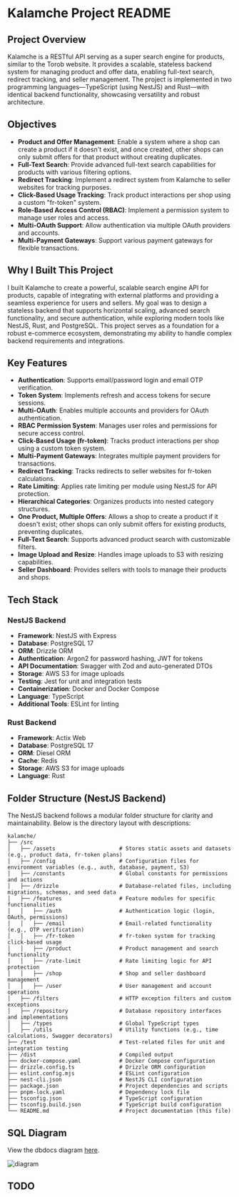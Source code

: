 # Kalamche Project README

## Project Overview
Kalamche is a RESTful API serving as a super search engine for products, similar to the Torob website. It provides a scalable, stateless backend system for managing product and offer data, enabling full-text search, redirect tracking, and seller management. The project is implemented in two programming languages—TypeScript (using NestJS) and Rust—with identical backend functionality, showcasing versatility and robust architecture.

## Objectives
- **Product and Offer Management**: Enable a system where a shop can create a product if it doesn't exist, and once created, other shops can only submit offers for that product without creating duplicates.
- **Full-Text Search**: Provide advanced full-text search capabilities for products with various filtering options.
- **Redirect Tracking**: Implement a redirect system from Kalamche to seller websites for tracking purposes.
- **Click-Based Usage Tracking**: Track product interactions per shop using a custom "fr-token" system.
- **Role-Based Access Control (RBAC)**: Implement a permission system to manage user roles and access.
- **Multi-OAuth Support**: Allow authentication via multiple OAuth providers and accounts.
- **Multi-Payment Gateways**: Support various payment gateways for flexible transactions.

## Why I Built This Project
I built Kalamche to create a powerful, scalable search engine API for products, capable of integrating with external platforms and providing a seamless experience for users and sellers. My goal was to design a stateless backend that supports horizontal scaling, advanced search functionality, and secure authentication, while exploring modern tools like NestJS, Rust, and PostgreSQL. This project serves as a foundation for a robust e-commerce ecosystem, demonstrating my ability to handle complex backend requirements and integrations.

## Key Features
- **Authentication**: Supports email/password login and email OTP verification.
- **Token System**: Implements refresh and access tokens for secure sessions.
- **Multi-OAuth**: Enables multiple accounts and providers for OAuth authentication.
- **RBAC Permission System**: Manages user roles and permissions for secure access control.
- **Click-Based Usage (fr-token)**: Tracks product interactions per shop using a custom token system.
- **Multi-Payment Gateways**: Integrates multiple payment providers for transactions.
- **Redirect Tracking**: Tracks redirects to seller websites for fr-token calculations.
- **Rate Limiting**: Applies rate limiting per module using NestJS for API protection.
- **Hierarchical Categories**: Organizes products into nested category structures.
- **One Product, Multiple Offers**: Allows a shop to create a product if it doesn't exist; other shops can only submit offers for existing products, preventing duplicates.
- **Full-Text Search**: Supports advanced product search with customizable filters.
- **Image Upload and Resize**: Handles image uploads to S3 with resizing capabilities.
- **Seller Dashboard**: Provides sellers with tools to manage their products and shops.

## Tech Stack
### NestJS Backend
- **Framework**: NestJS with Express
- **Database**: PostgreSQL 17
- **ORM**: Drizzle ORM
- **Authentication**: Argon2 for password hashing, JWT for tokens
- **API Documentation**: Swagger with Zod and auto-generated DTOs
- **Storage**: AWS S3 for image uploads
- **Testing**: Jest for unit and integration tests
- **Containerization**: Docker and Docker Compose
- **Language**: TypeScript
- **Additional Tools**: ESLint for linting

### Rust Backend
- **Framework**: Actix Web
- **Database**: PostgreSQL 17
- **ORM**: Diesel ORM
- **Cache**: Redis
- **Storage**: AWS S3 for image uploads
- **Language**: Rust

## Folder Structure (NestJS Backend)
The NestJS backend follows a modular folder structure for clarity and maintainability. Below is the directory layout with descriptions:

```
kalamche/
├── /src
│   ├── /assets                    # Stores static assets and datasets (e.g., product data, fr-token plans)
│   ├── /config                    # Configuration files for environment variables (e.g., auth, database, payment, S3)
│   ├── /constants                 # Global constants for permissions and actions
│   ├── /drizzle                   # Database-related files, including migrations, schemas, and seed data
│   ├── /features                  # Feature modules for specific functionalities
│   │   ├── /auth                  # Authentication logic (login, OAuth, permissions)
│   │   ├── /email                 # Email-related functionality (e.g., OTP verification)
│   │   ├── /fr-token              # fr-token system for tracking click-based usage
│   │   ├── /product               # Product management and search functionality
│   │   ├── /rate-limit            # Rate limiting logic for API protection
│   │   ├── /shop                  # Shop and seller dashboard management
│   │   ├── /user                  # User management and account operations
│   ├── /filters                   # HTTP exception filters and custom exceptions
│   ├── /repository                # Database repository interfaces and implementations
│   ├── /types                     # Global TypeScript types
│   ├── /utils                     # Utility functions (e.g., time calculations, Swagger decorators)
├── /test                          # Test-related files for unit and integration testing
├── /dist                          # Compiled output
├── docker-compose.yaml            # Docker Compose configuration
├── drizzle.config.ts              # Drizzle ORM configuration
├── eslint.config.mjs              # ESLint configuration
├── nest-cli.json                  # NestJS CLI configuration
├── package.json                   # Project dependencies and scripts
├── pnpm-lock.yaml                 # Dependency lock file
├── tsconfig.json                  # TypeScript configuration
├── tsconfig.build.json            # TypeScript build configuration
└── README.md                      # Project documentation (this file)
```

## SQL Diagram
View the dbdocs diagram [here](https://dbdocs.io/w3cj/bytedash?schema=public&view=relationships).

![diagram](https://s6.uupload.ir/files/kalamche_z4cl.png)

## TODO
